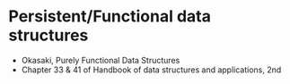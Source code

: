 # Persistent/Functional data structures

* Okasaki, Purely Functional Data Structures
* Chapter 33 & 41 of Handbook of data structures and applications, 2nd

